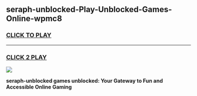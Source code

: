 
## seraph-unblocked-Play-Unblocked-Games-Online-wpmc8
<h3>
<a href="https://premium76.site?title=seraph-unblocked&ref=25A">CLICK TO PLAY</a></h3>
<hr>

<h3>
<a href="https://premium76.site?title=seraph-unblocked&ref=25A">CLICK 2 PLAY</a>
  
</h3>

<a href="https://premium76.site?title=seraph-unblocked&ref=25A"><img src="https://clearcache.store/games.png"></a>


**seraph-unblocked games unblocked: Your Gateway to Fun and Accessible Online Gaming**
